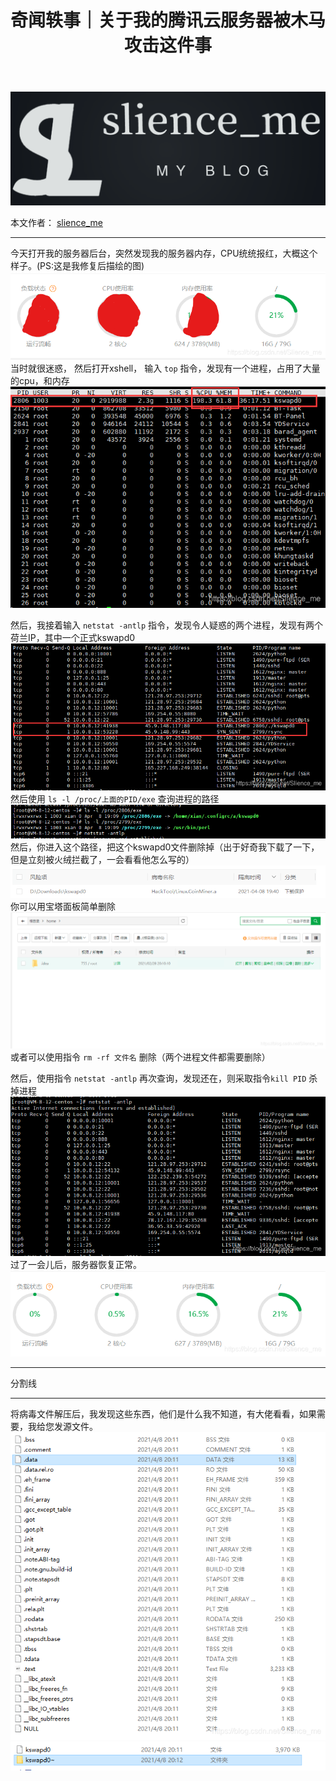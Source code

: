 ﻿---
layout: post
title: 奇闻轶事｜关于我的腾讯云服务器被木马攻击这件事
categories: [奇闻轶事]
description: 关于我的腾讯云服务器被木马攻击这件事 -＞kswapd0_CPU占用率高达100%_rsync
keywords: 奇闻轶事, 服务器, 木马
mermaid: false
sequence: false
flow: false
mathjax: false
mindmap: false
mindmap2: false
---

![img](/images/posts/logo_slienceme3.png)

本文作者： [slience_me](https://slienceme.cn/)

---

今天打开我的服务器后台，突然发现我的服务器内存，CPU统统报红，大概这个样子。(PS:这是我修复后描绘的图)
![Alt Text](/images/posts/20210408195315680.png)
当时就很迷惑，
然后打开xshell，
输入  `top` 指令，发现有一个进程，占用了大量的cpu，和内存
![Alt Text](/images/posts/20210408195618307.png)

然后，我接着输入  `netstat -antlp`  指令，发现令人疑惑的两个进程，发现有两个荷兰IP，其中一个正式kswapd0
![Alt Text](/images/posts/20210408195839708.png)
然后使用  `ls -l /proc/上面的PID/exe` 查询进程的路径
![Alt Text](/images/posts/20210408200203836.png)
然后，你进入这个路径，把这个kswapd0文件删除掉（出于好奇我下载了一下，但是立刻被火绒拦截了，一会看看他怎么写的）
![Alt Text](/images/posts/20210408200347547.png)
你可以用宝塔面板简单删除
![Alt Text](/images/posts/2021040820055324.png)
或者可以使用指令 `rm -rf 文件名` 删除（两个进程文件都需要删除）

然后，使用指令 `netstat -antlp` 再次查询，发现还在，则采取指令`kill PID` 杀掉进程
![Alt Text](/images/posts/20210408200743833.png)
过了一会儿后，服务器恢复正常。
![Alt Text](/images/posts/20210408201000474.png)


----
分割线

----
将病毒文件解压后，我发现这些东西，他们是什么我不知道，有大佬看看，如果需要，我给您发源文件。
![Alt Text](/images/posts/20210408201555517.png)
![Alt Text](/images/posts/20210408201606414.png)

